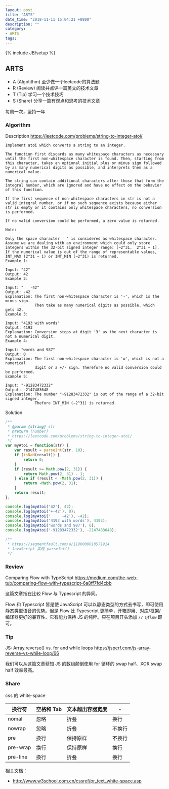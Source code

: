 ```yaml
---
layout: post
title: "ARTS"
date_time: "2018-11-11 15:04:21 +0800"
description: ""
category:
- ARTS
tags:
---
```

{% include JB/setup %}

## ARTS

- A (Algotithm) 至少做一个leetcode的算法题
- R (Review) 阅读并点评一篇英文的技术文章
- T (Tip) 学习一个技术技巧
- S (Share) 分享一篇有观点和思考的技术文章

每周一次，坚持一年

### Algorithm

Description
<https://leetcode.com/problems/string-to-integer-atoi/>

```
Implement atoi which converts a string to an integer.

The function first discards as many whitespace characters as necessary until the first non-whitespace character is found. Then, starting from this character, takes an optional initial plus or minus sign followed by as many numerical digits as possible, and interprets them as a numerical value.

The string can contain additional characters after those that form the integral number, which are ignored and have no effect on the behavior of this function.

If the first sequence of non-whitespace characters in str is not a valid integral number, or if no such sequence exists because either str is empty or it contains only whitespace characters, no conversion is performed.

If no valid conversion could be performed, a zero value is returned.

Note:

Only the space character ' ' is considered as whitespace character.
Assume we are dealing with an environment which could only store integers within the 32-bit signed integer range: [−2^31,  2^31 − 1]. If the numerical value is out of the range of representable values, INT_MAX (2^31 − 1) or INT_MIN (−2^31) is returned.
Example 1:

Input: "42"
Output: 42
Example 2:

Input: "   -42"
Output: -42
Explanation: The first non-whitespace character is '-', which is the minus sign.
             Then take as many numerical digits as possible, which gets 42.
Example 3:

Input: "4193 with words"
Output: 4193
Explanation: Conversion stops at digit '3' as the next character is not a numerical digit.
Example 4:

Input: "words and 987"
Output: 0
Explanation: The first non-whitespace character is 'w', which is not a numerical
             digit or a +/- sign. Therefore no valid conversion could be performed.
Example 5:

Input: "-91283472332"
Output: -2147483648
Explanation: The number "-91283472332" is out of the range of a 32-bit signed integer.
             Thefore INT_MIN (−2^31) is returned.
```

Solution

```JavaScript
/**
 * @param {string} str
 * @return {number}
 * https://leetcode.com/problems/string-to-integer-atoi/
 */
var myAtoi = function(str) {
    var result = parseInt(str, 10);
    if (isNaN(result)) {
        return 0;
    }
    if (result >= Math.pow(2, 31)) {
        return Math.pow(2, 31) - 1;
    } else if (result < -Math.pow(2, 31)) {
        return -Math.pow(2, 31);
    }
    return result;
};

console.log(myAtoi('42'), 42);
console.log(myAtoi('+-42'), 0);
console.log(myAtoi('     -42'), -42);
console.log(myAtoi('4193 with words'), 4193);
console.log(myAtoi('words and 987'), 0);
console.log(myAtoi('-91283472332'), -2147483648);

/**
 * https://segmentfault.com/a/1190000010571914
 * JavaScript 实现 parseInt()
 */

```

### Review

Comparing Flow with TypeScript
<https://medium.com/the-web-tub/comparing-flow-with-typescript-6a8ff7fd4cbb>

这篇文章指在比较 Flow 与 Typescript 的异同。

Flow 和 Typescript 皆是使 JavaScript 可以以静态类型的方式去书写，即可使用静态类型语音的优势。但是 Flow 比 Typescript 更简单，开箱即用、对库/框架/编译器更好的兼容性、它有能力保持 JS 的纯粹。只在项目开头添加 ```// @flow``` 即可。

### Tip

JS: Array.reverse() vs. for and while loops
https://jsperf.com/js-array-reverse-vs-while-loop/66

我们可以从这篇文章获知 JS 的数组颠倒使用 for 循环的 swap half、XOR swap half 效率最高。

### Share

css 的 white-space

| 换行符 | 空格和 Tab | 文本超出容器宽度 | - |
|-|-|-|-|
| nomal |  忽略 |  折叠 |  换行 |
| nowrap |  忽略 |  折叠 |  不换行 |
| pre |  换行 |  保持原样 |  不换行 |
| pre-wrap |  换行 |  保持原样 |  换行 |
| pre-line |  换行 |  折叠 |  换行 |

相关文档：
- <http://www.w3school.com.cn/cssref/pr_text_white-space.asp>
